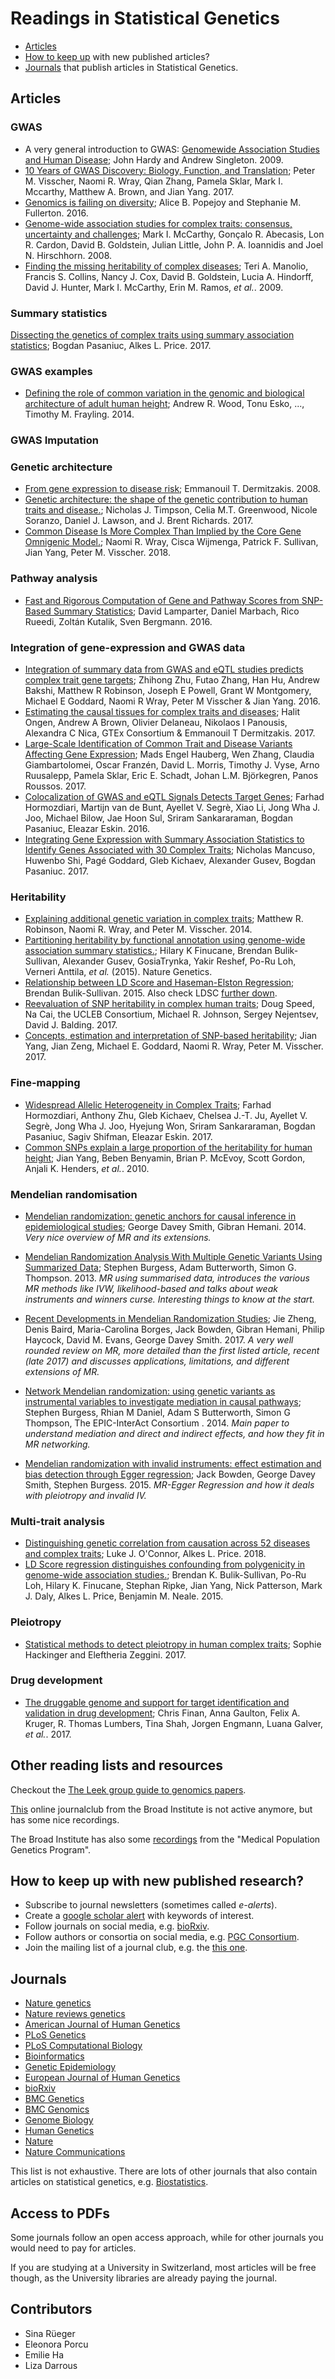 
# Readings in Statistical Genetics

- [Articles](#articles)
- [How to keep up](#keep) with new published articles?
- [Journals](#journals) that publish articles in Statistical Genetics.

## Articles

### GWAS

- A very general introduction to GWAS: [Genomewide Association Studies and Human Disease](https://www.ncbi.nlm.nih.gov/pmc/articles/PMC3422859/); John Hardy and Andrew Singleton. 2009.
- [10 Years of GWAS Discovery: Biology, Function, and Translation](https://www.ncbi.nlm.nih.gov/pubmed/28686856); Peter M. Visscher, Naomi R. Wray, Qian Zhang, Pamela Sklar, Mark I. Mccarthy, Matthew A. Brown, and Jian Yang. 2017.
- [Genomics is failing on diversity](https://www.nature.com/news/genomics-is-failing-on-diversity-1.20759); Alice B. Popejoy and Stephanie M. Fullerton. 2016.
- [Genome-wide association studies for complex traits: consensus, uncertainty and challenges](https://www.ncbi.nlm.nih.gov/pubmed/18398418); Mark I. McCarthy, Gonçalo R. Abecasis, Lon R. Cardon, David B. Goldstein,
Julian Little, John P. A. Ioannidis and Joel N. Hirschhorn. 2008.
- [Finding the missing heritability of complex diseases](https://www.ncbi.nlm.nih.gov/pubmed/19812666); Teri A. Manolio, Francis S. Collins, Nancy J. Cox, David B. Goldstein, Lucia A. Hindorff, David J. Hunter,
Mark I. McCarthy, Erin M. Ramos, *et al.*. 2009.

### Summary statistics

[Dissecting the genetics of complex traits using summary association statistics](https://www.ncbi.nlm.nih.gov/pubmed/27840428); Bogdan Pasaniuc, Alkes L. Price. 2017. 


### GWAS examples

- [Defining the role of common variation in the genomic and biological architecture of adult human height](https://www.nature.com/articles/ng.3097); Andrew R. Wood, Tonu Esko, ..., Timothy M. Frayling. 2014.

### GWAS Imputation


### Genetic architecture

- [From gene expression to disease risk](https://www.ncbi.nlm.nih.gov/pubmed/18443581); Emmanouil T. Dermitzakis. 2008.
- [Genetic architecture: the shape of the genetic contribution to human traits and disease.](https://www.ncbi.nlm.nih.gov/pubmed/29225335); Nicholas J. Timpson, Celia M.T. Greenwood, Nicole Soranzo, Daniel J. Lawson, and J. Brent Richards. 2017.
- [Common Disease Is More Complex Than Implied by the Core Gene Omnigenic Model.](https://www.ncbi.nlm.nih.gov/pubmed/29906445); Naomi R. Wray, Cisca Wijmenga, Patrick F. Sullivan, Jian Yang, Peter M. Visscher. 2018.

### Pathway analysis

- [Fast and Rigorous Computation of Gene and Pathway Scores from SNP-Based Summary Statistics](https://www.ncbi.nlm.nih.gov/pmc/articles/PMC4726509/); David Lamparter, Daniel Marbach, Rico Rueedi, Zoltán Kutalik, Sven Bergmann. 2016.

### Integration of gene-expression and GWAS data 

- [Integration of summary data from GWAS and eQTL studies predicts complex trait gene targets](https://www.nature.com/articles/ng.3538); Zhihong Zhu, Futao Zhang, Han Hu, Andrew Bakshi, Matthew R Robinson, Joseph E Powell, Grant W Montgomery, Michael E Goddard, Naomi R Wray, Peter M Visscher & Jian Yang. 2016.
- [Estimating the causal tissues for complex traits and diseases](https://www.nature.com/articles/ng.3981); Halit Ongen, Andrew A Brown, Olivier Delaneau, Nikolaos I Panousis, Alexandra C Nica, GTEx Consortium & Emmanouil T Dermitzakis. 2017.
- [Large-Scale Identification of Common Trait and Disease Variants Affecting Gene Expression](https://www.cell.com/ajhg/fulltext/S0002-9297(17)30161-1); Mads Engel Hauberg, Wen Zhang, Claudia Giambartolomei, Oscar Franzén, David L. Morris, Timothy J. Vyse, Arno Ruusalepp, Pamela Sklar, Eric E. Schadt, Johan L.M. Björkegren, Panos Roussos. 2017. 
- [Colocalization of GWAS and eQTL Signals Detects Target Genes](https://www.cell.com/ajhg/fulltext/S0002-9297(16)30439-6); Farhad Hormozdiari, Martijn van de Bunt, Ayellet V. Segrè, Xiao Li, Jong Wha J. Joo, Michael Bilow, Jae Hoon Sul, Sriram Sankararaman, Bogdan Pasaniuc, Eleazar Eskin. 2016.
- [Integrating Gene Expression with Summary Association Statistics to Identify Genes Associated with 30 Complex Traits](https://www.cell.com/ajhg/fulltext/S0002-9297(17)30032-0); Nicholas Mancuso, Huwenbo Shi, Pagé Goddard, Gleb Kichaev, Alexander Gusev, Bogdan Pasaniuc. 2017. 

### Heritability

- [Explaining additional genetic variation in complex traits](https://www.ncbi.nlm.nih.gov/pubmed/24629526); Matthew R. Robinson, Naomi R. Wray, and Peter M. Visscher. 2014.
- [Partitioning heritability by functional annotation using genome-wide association summary statistics.](https://www.ncbi.nlm.nih.gov/pubmed/26414678); Hilary K Finucane, Brendan Bulik-Sullivan, Alexander Gusev, GosiaTrynka, Yakir Reshef, Po-Ru Loh, Verneri Anttila, *et al.* (2015). Nature Genetics. 
- [Relationship between LD Score and Haseman-Elston Regression](https://www.biorxiv.org/content/early/2015/04/20/018283); Brendan Bulik-Sullivan. 2015. Also check LDSC [further down](#ldsc). 
- [Reevaluation of SNP heritability in complex human traits](https://www.ncbi.nlm.nih.gov/pubmed/28530675); Doug Speed, Na Cai, the UCLEB Consortium, Michael R. Johnson, Sergey Nejentsev, David J. Balding. 2017.
- [Concepts, estimation and interpretation of SNP-based heritability](https://www.ncbi.nlm.nih.gov/pubmed/28854176); Jian Yang, Jian Zeng, Michael E. Goddard, Naomi R. Wray, Peter M. Visscher. 2017.


### Fine-mapping

- [Widespread Allelic Heterogeneity in Complex Traits](https://www.ncbi.nlm.nih.gov/pubmed/28475861); Farhad Hormozdiari, Anthony Zhu, Gleb Kichaev, Chelsea J.-T. Ju, Ayellet V. Segrè, Jong Wha J. Joo, Hyejung Won, Sriram Sankararaman, Bogdan Pasaniuc, Sagiv Shifman, Eleazar Eskin. 2017.
 - [Common SNPs explain a large proportion of the heritability for human height](https://www.ncbi.nlm.nih.gov/pubmed/20562875); Jian Yang, Beben Benyamin, Brian P. McEvoy, Scott Gordon, Anjali K. Henders, *et al.*. 2010.
 
 
 
### Mendelian randomisation

- [Mendelian randomization: genetic anchors for causal inference in epidemiological studies](https://doi.org/10.1093/hmg/ddu328); George Davey Smith, Gibran Hemani. 2014. *Very nice overview of MR and its extensions.*

- [Mendelian Randomization Analysis With Multiple Genetic Variants Using Summarized Data](https://doi.org/10.1002/gepi.21758); Stephen Burgess, Adam Butterworth, Simon G. Thompson. 2013. *MR using summarised data, introduces the various MR methods like IVW, likelihood-based and talks about weak instruments and winners curse. Interesting things to know at the start.*

- [Recent Developments in Mendelian Randomization Studies](https://doi.org/10.1007/s40471-017-0128-6); Jie Zheng, Denis Baird, Maria-Carolina Borges, Jack Bowden, Gibran Hemani, Philip Haycock, David M. Evans, George Davey Smith. 2017. *A very well rounded review on MR, more detailed than the first listed article, recent (late 2017) and discusses applications, limitations, and different extensions of MR.*

- [Network Mendelian randomization: using genetic variants as instrumental variables to investigate mediation in causal pathways](https://doi.org/10.1093/ije/dyu176); Stephen Burgess, Rhian M Daniel, Adam S Butterworth, Simon G Thompson, The EPIC-InterAct Consortium . 2014. *Main paper to understand mediation and direct and indirect effects, and how they fit in MR networking.*

- [Mendelian randomization with invalid instruments: effect estimation and bias detection through Egger regression](https://doi.org/10.1093/ije/dyv080); Jack Bowden, George Davey Smith, Stephen Burgess. 2015. *MR-Egger Regression and how it deals with pleiotropy and invalid IV.*

<!--- - [Consistent estimation in Mendelian randomization with some invalid instruments using a weighted median estimator](https://www.ncbi.nlm.nih.gov/pmc/articles/PMC4849733/); Jack Bowden, George Davey Smith, Philip C Haycock, Stephen Burgess. 2015.-->

### Multi-trait analysis

- [Distinguishing genetic correlation from causation across 52 diseases and complex traits](https://www.biorxiv.org/content/early/2018/04/17/205435); Luke J. O'Connor, Alkes L. Price. 2018.
- <a name="ldsc"></a>[LD Score regression distinguishes confounding from polygenicity in genome-wide association studies.](https://www.ncbi.nlm.nih.gov/pubmed/25642630); Brendan K. Bulik-Sullivan, Po-Ru Loh, Hilary K. Finucane, Stephan Ripke, Jian Yang, Nick Patterson, Mark J. Daly, Alkes L. Price, Benjamin M. Neale. 2015.

### Pleiotropy

- [Statistical methods to detect pleiotropy in human complex traits](https://www.ncbi.nlm.nih.gov/pubmed/29093210); Sophie Hackinger and Eleftheria Zeggini. 2017.

### Drug development 

- [The druggable genome and support for target identification and validation in drug development](https://www.ncbi.nlm.nih.gov/pubmed/28356508); Chris Finan, Anna Gaulton, Felix A. Kruger, R. Thomas Lumbers, Tina Shah, Jorgen Engmann, Luana Galver, *et al.*. 2017.

## Other reading lists and resources

Checkout the [The Leek group guide to genomics papers](https://github.com/jtleek/genomicspapers).

[This](https://sites.google.com/broadinstitute.com/onlinejournalclub) online journalclub from the Broad Institute is not active anymore, but has some nice recordings.

The Broad Institute has also some [recordings](https://sites.google.com/broadinstitute.com/onlinejournalclub/other-genetic-presentations?authuser=0) from the "Medical Population Genetics Program".


## How to keep up with new published research?<a name="keep"></a>

- Subscribe to journal newsletters (sometimes called *e-alerts*). 
- Create a [google scholar alert](https://scholar.google.com/scholar_alerts?view_op=list_alerts&hl=en) with keywords of interest. 
- Follow journals on social media, e.g. [bioRxiv](https://twitter.com/biorxivpreprint). 
- Follow authors or consortia on social media, e.g. [PGC Consortium](https://twitter.com/PGCgenetics). 
- Join the mailing list of a journal club, e.g. the [this one](http://cnsgenomics.com/journal_club.html).

## Journals<a name="journals"></a>

- [Nature genetics](https://www.nature.com/ng/)
- [Nature reviews genetics](https://www.nature.com/nrg/)
- [American Journal of Human Genetics](https://www.cell.com/ajhg/home)
- [PLoS Genetics](http://journals.plos.org/plosgenetics/)
- [PLoS Computational Biology](http://journals.plos.org/ploscompbiol/)
- [Bioinformatics](https://academic.oup.com/bioinformatics)
- [Genetic Epidemiology](https://onlinelibrary.wiley.com/journal/10982272)
- [European Journal of Human Genetics](https://www.nature.com/ejhg/)
- [bioRxiv](https://www.biorxiv.org/)
- [BMC Genetics](https://bmcgenet.biomedcentral.com/)
- [BMC Genomics](https://bmcgenomics.biomedcentral.com/)
- [Genome Biology](https://genomebiology.biomedcentral.com/)
- [Human Genetics](https://link.springer.com/journal/439)
- [Nature](https://www.nature.com/nature/)
- [Nature Communications](https://www.nature.com/ncomms/)

This list is not exhaustive. There are lots of other journals that also contain articles on statistical genetics, e.g. [Biostatistics](https://academic.oup.com/biostatistics). 

## Access to PDFs

Some journals follow an open access approach, while for other journals you would need to pay for articles. 

If you are studying at a University in Switzerland, most articles will be free though, as the University libraries are already paying the journal.  

## Contributors

- Sina Rüeger
- Eleonora Porcu
- Emilie Ha
- Liza Darrous


